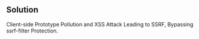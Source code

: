 ## Solution

Client-side Prototype Pollution and XSS Attack Leading to SSRF, Bypassing ssrf-filter Protection.
